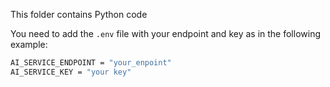 This folder contains Python code

You need to add the `.env` file with your endpoint and key as in the following example:

```bash
AI_SERVICE_ENDPOINT = "your_enpoint"
AI_SERVICE_KEY = "your key"
```